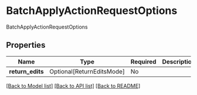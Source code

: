 # BatchApplyActionRequestOptions

BatchApplyActionRequestOptions

## Properties
| Name | Type | Required | Description |
| ------------ | ------------- | ------------- | ------------- |
**return_edits** | Optional[ReturnEditsMode] | No |  |


[[Back to Model list]](../../README.md#models-v2-link) [[Back to API list]](../../README.md#documentation-for-api-endpoints) [[Back to README]](../../README.md)
